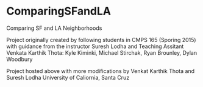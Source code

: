 # ComparingSFandLA
Comparing SF and LA Neighborhoods 


Project originally created by following students in CMPS 165 (Sporing 2015) with guidance from the instructor Suresh Lodha and Teaching Assitant Venkata Karthik Thota: Kyle Kiminki, Michael Stirchak, Ryan Brounley, Dylan Woodbury
  
Project hosted above with more modifications by Venkat Karthik Thota and Suresh Lodha
University of Caliornia, Santa Cruz